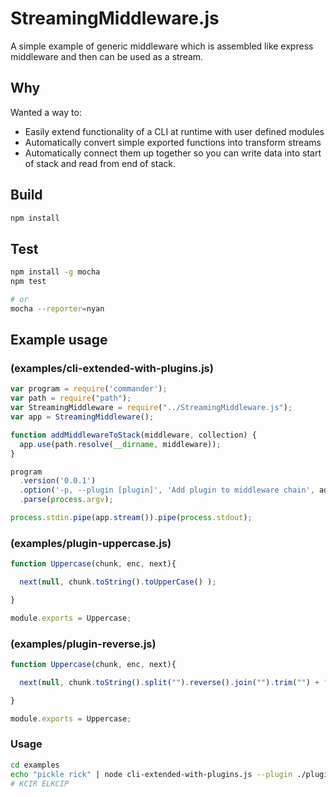 # StreamingMiddleware.js

A simple example of generic middleware which is assembled like express middleware and then can be used as a stream.

## Why

Wanted a way to:

* Easily extend functionality of a CLI at runtime with user defined modules
* Automatically convert simple exported functions into transform streams
* Automatically connect them up together so you can write data into start of stack and read from end of stack.

## Build
```bash
npm install
```

## Test
```bash
npm install -g mocha
npm test

# or
mocha --reporter=nyan
```


## Example usage
### (examples/cli-extended-with-plugins.js)
```javascript
var program = require('commander');
var path = require("path");
var StreamingMiddleware = require("../StreamingMiddleware.js");
var app = StreamingMiddleware();

function addMiddlewareToStack(middleware, collection) {
  app.use(path.resolve(__dirname, middleware));
}

program
  .version('0.0.1')
  .option('-p, --plugin [plugin]', 'Add plugin to middleware chain', addMiddlewareToStack, [])
  .parse(process.argv);

process.stdin.pipe(app.stream()).pipe(process.stdout);
```

### (examples/plugin-uppercase.js)
```javascript
function Uppercase(chunk, enc, next){

  next(null, chunk.toString().toUpperCase() );

}

module.exports = Uppercase;
```

### (examples/plugin-reverse.js)
```javascript
function Uppercase(chunk, enc, next){

  next(null, chunk.toString().split("").reverse().join("").trim("") + "\n" );

}

module.exports = Uppercase;
```
### Usage
```bash
cd examples
echo "pickle rick" | node cli-extended-with-plugins.js --plugin ./plugin-uppercase.js --plugin ./plugin-reverse.js
# KCIR ELKCIP
```
